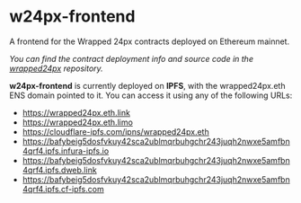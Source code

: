 # w24px-frontend
A frontend for the Wrapped 24px contracts deployed on Ethereum mainnet.

*You can find the contract deployment info and source code in the [wrapped24px](https://github.com/yoyyyyo/wrapped24px) repository.*

**w24px-frontend** is currently deployed on **IPFS**, with the wrapped24px.eth ENS domain pointed to it. You can access it using any of the following URLs:
- <https://wrapped24px.eth.link>
- <https://wrapped24px.eth.limo>
- <https://cloudflare-ipfs.com/ipns/wrapped24px.eth>
- <https://bafybeig5dosfvkuy42sca2ublmqrbuhgchr243juqh2nwxe5amfbn4qrf4.ipfs.infura-ipfs.io>
- <https://bafybeig5dosfvkuy42sca2ublmqrbuhgchr243juqh2nwxe5amfbn4qrf4.ipfs.dweb.link>
- <https://bafybeig5dosfvkuy42sca2ublmqrbuhgchr243juqh2nwxe5amfbn4qrf4.ipfs.cf-ipfs.com>

